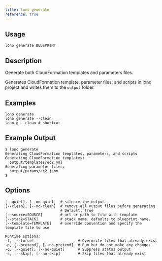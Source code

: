```yaml
---
title: lono generate
reference: true
---
```


## Usage

    lono generate BLUEPRINT

## Description

Generate both CloudFormation templates and parameters files.

Generates CloudFormation template, parameter files, and scripts in lono project and writes them to the `output` folder.

## Examples

    lono generate
    lono generate --clean
    lono g --clean # shortcut

## Example Output

    $ lono generate
    Generating CloudFormation templates, parameters, and scripts
    Generating CloudFormation templates:
      output/templates/ec2.yml
    Generating parameter files:
      output/params/ec2.json
    $


## Options

```
[--quiet], [--no-quiet]  # silence the output
[--clean], [--no-clean]  # remove all output files before generating
                         # Default: true
[--source=SOURCE]        # url or path to file with template
[--stack=STACK]          # stack name. defaults to blueprint name.
[--template=TEMPLATE]    # override convention and specify the template file to use

Runtime options:
-f, [--force]                    # Overwrite files that already exist
-p, [--pretend], [--no-pretend]  # Run but do not make any changes
-q, [--quiet], [--no-quiet]      # Suppress status output
-s, [--skip], [--no-skip]        # Skip files that already exist
```

